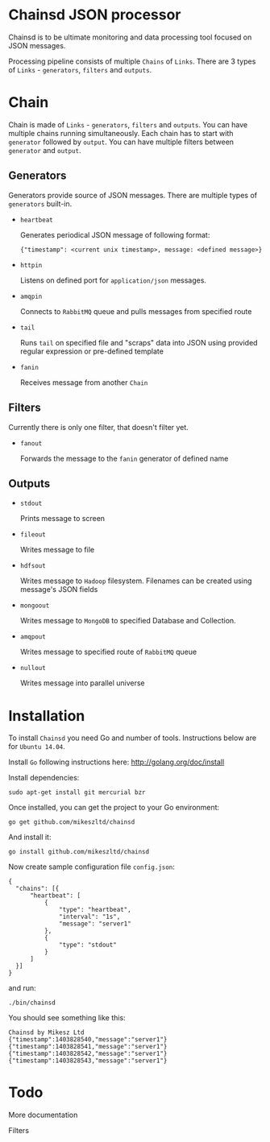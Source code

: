 Chainsd JSON processor
======================

Chainsd is to be ultimate monitoring and data processing tool focused on JSON messages. 

Processing pipeline consists of multiple `Chains` of `Links`. There are 3 types of `Links` - `generators`, `filters` and `outputs`.

# Chain

Chain is made of `Links` - `generators`, `filters` and `outputs`. 
You can have multiple chains running simultaneously. 
Each chain has to start with `generator` followed by `output`. You can have multiple filters between `generator` and `output`.

## Generators

Generators provide source of JSON messages. There are multiple types of `generators` built-in. 

  - `heartbeat`

    Generates periodical JSON message of following format:
  
    ```
    {"timestamp": <current unix timestamp>, message: <defined message>}
    ```
  
  - `httpin`
  
    Listens on defined port for `application/json` messages.

  - `amqpin`
  
    Connects to `RabbitMQ` queue and pulls messages from specified route

  - `tail`
  
    Runs `tail` on specified file and "scraps" data into JSON using provided regular expression or pre-defined template

  - `fanin`
  
    Receives message from another `Chain` 

## Filters

Currently there is only one filter, that doesn't filter yet.

  - `fanout`
  
    Forwards the message to the `fanin` generator of defined name

## Outputs

  - `stdout`
    
    Prints message to screen

  - `fileout`
  
    Writes message to file

  - `hdfsout`
  
    Writes message to `Hadoop` filesystem. Filenames can be created using message's JSON fields

  - `mongoout`
    
    Writes message to `MongoDB` to specified Database and Collection.

  - `amqpout`
  
    Writes message to specified route of `RabbitMQ` queue

  - `nullout`
  
    Writes message into parallel universe

# Installation

  To install `Chainsd` you need Go and number of tools. Instructions below are for `Ubuntu 14.04`.
  
  Install `Go` following instructions here: http://golang.org/doc/install
  
  Install dependencies:
  
  ```
  sudo apt-get install git mercurial bzr
  ```
  
  Once installed, you can get the project to your Go environment:
  
  ```
  go get github.com/mikeszltd/chainsd
  ```
  
  And install it:
  
  ```
  go install github.com/mikeszltd/chainsd
  ```
  
  Now create sample configuration file `config.json`:
  
  ```
  {
	"chains": [{
		"heartbeat": [
			{
				"type": "heartbeat",
				"interval": "1s",
				"message": "server1"
			},
			{
				"type": "stdout"
			}
		]
	}]
  }
  ``` 
  
  and run:
  
  ```
  ./bin/chainsd
  ```
  
  You should see something like this:
  
  ```
  Chainsd by Mikesz Ltd
  {"timestamp":1403828540,"message":"server1"}
  {"timestamp":1403828541,"message":"server1"}
  {"timestamp":1403828542,"message":"server1"}
  {"timestamp":1403828543,"message":"server1"}
  ```

# Todo

  More documentation
  
  Filters
  
  
